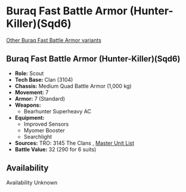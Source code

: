 # Buraq Fast Battle Armor (Hunter-Killer)(Sqd6) 

[Other Buraq Fast Battle Armor variants](../buraq_fast_battle_armor.md) 

## Buraq Fast Battle Armor (Hunter-Killer)(Sqd6) 

- **Role:** Scout 
- **Tech Base:** Clan (3104) 
- **Chassis:** Medium Quad Battle Armor (1,000 kg) 
- **Movement:** 7 
- **Armor:** 7 (Standard) 
- **Weapons:** 
  - Bearhunter Superheavy AC 
- **Equipment:** 
  - Improved Sensors 
  - Myomer Booster 
  - Searchlight 
- **Sources:** TRO: 3145 The Clans , [Master Unit List](http://masterunitlist.info/Unit/Details/9086) 
- **Battle Value:** 32 (290 for 6 suits) 

## Availability 

Availability Unknown 

